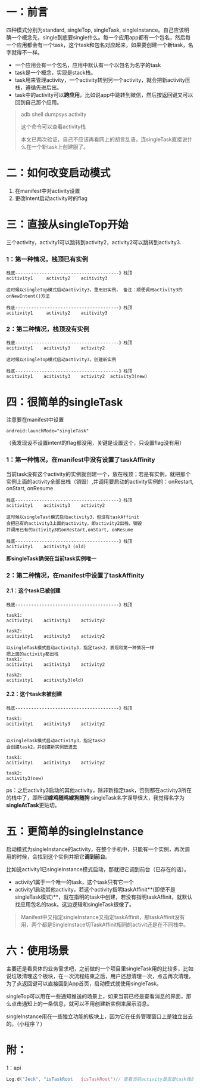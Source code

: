 # 一：前言

四种模式分别为standard, singleTop, singleTask, singleInstance。自己应该明确一个概念先，single到底要single什么。每一个应用app都有一个包名，然后每一个应用都会有一个task，这个task和包名对应起来，如果要创建一个新task，名字就得不一样。

- 一个应用会有一个包名，应用中默认有一个以包名为名字的task
- task是一个概念，实现是stack栈。
- task用来管理activity，一个activity转到另一个activity，就会把新activity压栈，遵循先进后出。
- task中的activity可以**跨应用**，比如说app中跳转到微信，然后按返回键又可以回到自己那个应用。

> adb shell dumpsys activity
>
> 这个命令可以查看activity栈
>
> 本文已两次验证，自己不应该再看网上的胡言乱语，连singleTask直接说什么在一个新task上创建服了。

 

 

# 二：如何改变启动模式

1. 在manifest中对activity设置
2. 更改Intent启动activity时的flag

 

# 三：直接从singleTop开始

三个activity，activity1可以跳转到activity2，activity2可以跳转到activity3.

### 1：第一种情况，栈顶已有实例

```
栈底---------------------------------------》栈顶
acitivity1     activity2    acitivity3   

这时候以singleTop模式启动activity3，重用旧实例， 备注：顺便调用activity3的onNewIntent()方法

栈底---------------------------------------》栈顶
acitivity1     activity2    acitivity3  
```

 

### 2：第二种情况，栈顶没有实例

 

```
栈底---------------------------------------》栈顶
acitivity1    acitivity3    activity2

这时候以singleTop模式启动activity3，创建新实例

栈底---------------------------------------》栈顶
acitivity1    acitivity3    activity2  activity3(new)
```

 

# 四：很简单的singleTask

注意要在manifest中设置

```
android:launchMode="singleTask"
```

（我发现设不设置intent的flag都没用，关键是设置这个，只设置flag没有用）

### 1：第一种情况，在manifest中没有设置了taskAffinity

当前task没有这个activity的实例就创建一个，放在栈顶；若是有实例，就把那个实例上面的activity全部出栈（销毁）,并调用要启动的activity实例的：onRestart, onStart, onResume

 

```
栈底---------------------------------------》栈顶
acitivity1    acitivity3    activity2

这时候以singleTast模式启动activity3，但没有taskAffinit
会把已有的activity3上面的activity，即activity2出栈，销毁
并调用已有的activity3的onRestart,onStart, onResume

栈底---------------------------------------》栈顶
acitivity1    acitivity3 (old)
```

 

**即singleTask确保在当前task实例唯一**

 

### **2：第二种情况，在manifest中设置了taskAffinity**

#### 2.1：这个task已被创建

 

```
栈底---------------------------------------》栈顶

task1:
acitivity1    acitivity3    activity2

task2:
acitivity1    acitivity3    activity2

以singleTask模式启动activity3，指定task2，表现和第一种情况一样
把上面的activity都出栈
task1:
acitivity1    acitivity3    activity2

task2:
acitivity1    acitivity3(old)
```

 

#### 2.2：这个task未被创建

 

```
栈底---------------------------------------》栈顶

task1:
acitivity1    acitivity3    activity2


以singleTask模式启动activity3，指定task2
会创建task2，并创建新实例放进去

task1:
acitivity1    acitivity3    activity2

task2:
activity3(new)
```

 

ps：之后activity3启动的其他activity，除非新指定task，否则都在activity3所在的栈中了，即所谓**嫁鸡随鸡嫁狗随狗**
singleTask名字误导很大，我觉得名字为**singleAtTask**更贴切。

 

# 五：更简单的singleInstance

启动模式为singleInstance的activity，在整个手机中，只能有一个实例，再次调用的时候，会找到这个实例并把它**调到前台**。

比如说activity1已singleInstance模式启动，那就把它调到前台（已存在的话）。

- activity1属于一个唯一的task，这个task只有它一个
- activity1启动其他activity，若这个activity指明taskAffinit**(即使不是singleTask模式)**，就在指明的task中创建，若没有指明taskAffinit，就默认找应用包名的task。这边逻辑和singleTask很像了。

> Manifest中又指定singleInstance又指定taskAffinit，那taskAffinit没有用，两个都是SingleInstace切TaskAffinit相同的activit还是在不同栈中。

# 六：使用场景

主要还是看具体的业务需求吧，之前做的一个项目里singleTask用的比较多，比如说垃圾清理这个板块，在一次流程结束之后，用户还想清理一次，点击再次清理，为了点返回键可以直接回到App首页，启动模式就使用singleTask。

singleTop可以用在一些通知推送的场景上，如果当前已经是查看消息的界面，那么点击通知上的一条信息，就可以不用创建新实例来展示消息。

singleInstance用在一些独立功能的板块上，因为它在任务管理窗口上是独立出去的。（小程序？）



# 附：

1：api

```kotlin
Log.d("Jeck", "isTaskRoot   $isTaskRoot")// 查看当前activity是否是task栈的root activity
```

